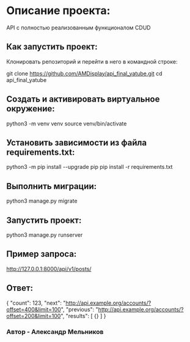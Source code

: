 # Описание проекта:

API с полностью реализованным функционалом CDUD

## Как запустить проект:

Клонировать репозиторий и перейти в него в командной строке:

git clone https://github.com/AMDisplay/api_final_yatube.git
cd api_final_yatube

## Cоздать и активировать виртуальное окружение:

python3 -m venv venv
source venv/bin/activate

## Установить зависимости из файла requirements.txt:

python3 -m pip install --upgrade pip
pip install -r requirements.txt
## Выполнить миграции:

python3 manage.py migrate

## Запустить проект:

python3 manage.py runserver


## Пример запроса:

http://127.0.0.1:8000/api/v1/posts/

## Ответ:

{
"count": 123,
"next": "http://api.example.org/accounts/?offset=400&limit=100",
"previous": "http://api.example.org/accounts/?offset=200&limit=100",
"results": [
{}
]
}

### Автор - Александр Мельников
